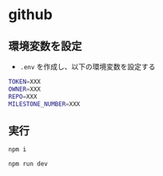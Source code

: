 # github

## 環境変数を設定

- `.env` を作成し、以下の環境変数を設定する

```bash
TOKEN=XXX
OWNER=XXX
REPO=XXX
MILESTONE_NUMBER=XXX
```

## 実行

```sh
npm i
```

```sh
npm run dev
```
